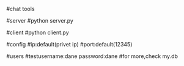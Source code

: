 #chat tools

#server
#python server.py


#client
#python client.py

#config
#ip:default(privet ip)
#port:default(12345)

#users
#testusername:dane password:dane
#for more,check my.db
